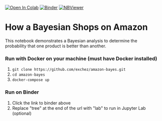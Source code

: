 [![Open In Colab](https://colab.research.google.com/assets/colab-badge.svg)](https://colab.research.google.com/github/exchez/amazon-bayes/) [![Binder](https://mybinder.org/badge_logo.svg)](https://mybinder.org/v2/gh/exchez/amazon-bayes/master) [![NBViewer](https://raw.githubusercontent.com/jupyter/design/bfbff5d7eec8bd8be413deffecff0f4de29fd5cf/logos/Badges/nbviewer_badge.svg)](https://nbviewer.jupyter.org/github/exchez/amazon-bayes/blob/master/amazon-bayes.ipynb)

# How a Bayesian Shops on Amazon
This notebook demonstrates a Bayesian analysis to determine the probability that one product is better than another.

### Run with Docker on your machine (must have Docker installed)
1. `git clone https://github.com/exchez/amazon-bayes.git`
2. `cd amazon-bayes`
3. `docker-compose up`

### Run on Binder
1. Click the link to binder above
2. Replace "tree" at the end of the url with "lab" to run in Jupyter Lab (optional)
